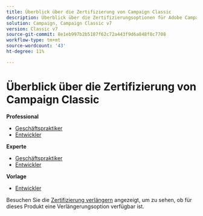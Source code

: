 ```yaml
---
title: Überblick über die Zertifizierung von Campaign Classic
description: Überblick über die Zertifizierungsoptionen für Adobe Campaign Classic
solution: Campaign, Campaign Classic v7
version: Classic v7
source-git-commit: 8e1eb997b2b5187f62c72a443f9d6a848f8c7708
workflow-type: tm+mt
source-wordcount: '43'
ht-degree: 11%

---
```


# Überblick über die Zertifizierung von Campaign Classic

**Professional**

* [Geschäftspraktiker](/help/certifications/acc/acc-p-business.md) <!--AD0-E329-->
* [Entwickler](/help/certifications/acc/acc-p-developer.md) <!--AD0-E331-->

**Experte**

* [Geschäftspraktiker](/help/certifications/acc/acc-e-business.md) <!--AD0-E327-->
* [Entwickler](/help/certifications/acc/acc-e-developer.md) <!--AD0-E330-->

**Vorlage**

* [Entwickler](/help/certifications/acc/acc-m-developer.md) <!--AD0-E328-->

Besuchen Sie die [Zertifizierung verlängern](/help/certifications/renew.md) angezeigt, um zu sehen, ob für dieses Produkt eine Verlängerungsoption verfügbar ist.
